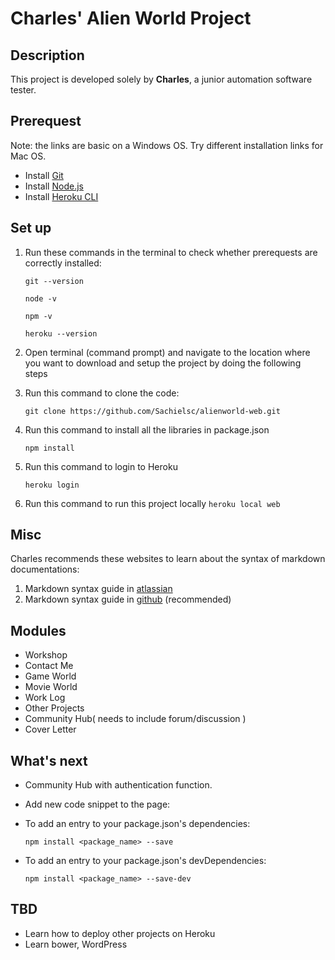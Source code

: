 # Charles' Alien World Project

## Description
This project is developed solely by **Charles**, a junior automation software tester.

## Prerequest
Note: the links are basic on a Windows OS. Try different installation links for Mac OS.
* Install [Git](https://git-scm.com/downloads)
* Install [Node.js](https://nodejs.org/en/)
* Install [Heroku CLI](https://devcenter.heroku.com/articles/heroku-cli#download-and-install)

## Set up
1. Run these commands in the terminal to check whether prerequests are correctly installed:

   `git --version`
   
   `node -v`
   
   `npm -v`
   
   `heroku --version`
2. Open terminal (command prompt) and navigate to the location where you want to download and setup the project by doing the following steps
3. Run this command to clone the code:

   `git clone https://github.com/Sachielsc/alienworld-web.git`
4. Run this command to install all the libraries in package.json

   `npm install`
5. Run this command to login to Heroku

   `heroku login`
6. Run this command to run this project locally
   `heroku local web`

## Misc
Charles recommends these websites to learn about the syntax of markdown documentations:
1. Markdown syntax guide in [atlassian](https://confluence.atlassian.com/bitbucketserver/markdown-syntax-guide-776639995.html)
2. Markdown syntax guide in [github](https://guides.github.com/features/mastering-markdown/#examples) (recommended)

## Modules

* Workshop
* Contact Me
* Game World
* Movie World
* Work Log
* Other Projects
* Community Hub( needs to include forum/discussion )
* Cover Letter

## What's next
* Community Hub with authentication function.
* Add new code snippet to the page:
* To add an entry to your package.json's dependencies:

  `npm install <package_name> --save`
* To add an entry to your package.json's devDependencies:

  `npm install <package_name> --save-dev`

## TBD
* Learn how to deploy other projects on Heroku
* Learn bower, WordPress